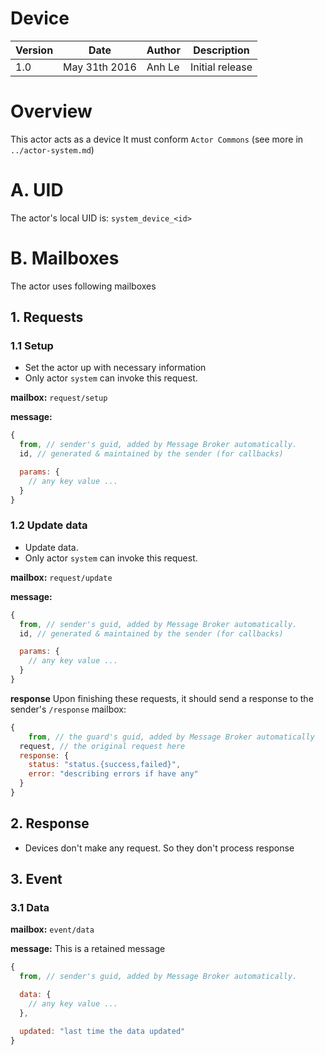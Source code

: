 Device
===================

Version | Date          | Author | Description
------- | ------------- | ------ | ---------------
1.0     | May 31th 2016 | Anh Le | Initial release

# Overview
This actor acts as a device
It must conform `Actor Commons` (see more in `../actor-system.md`)

# A. UID
The actor's local UID is: `system_device_<id>`

# B. Mailboxes
The actor uses following mailboxes

## 1. Requests
### 1.1 Setup
- Set the actor up with necessary information
- Only actor `system` can invoke this request.

**mailbox:** `request/setup`

**message:**

```javascript
{
  from, // sender's guid, added by Message Broker automatically.
  id, // generated & maintained by the sender (for callbacks)

  params: {
    // any key value ...
  }
}
```

### 1.2 Update data
- Update data.
- Only actor `system` can invoke this request.

**mailbox:** `request/update`

**message:**

```javascript
{
  from, // sender's guid, added by Message Broker automatically.
  id, // generated & maintained by the sender (for callbacks)

  params: {
    // any key value ...
  }
}
```

**response** Upon finishing these requests, it should send a response to the sender's `/response` mailbox:

```js
{
    from, // the guard's guid, added by Message Broker automatically
  request, // the original request here
  response: {
    status: "status.{success,failed}",
    error: "describing errors if have any"
  }
}
```

## 2. Response
- Devices don't make any request. So they don't process response

## 3. Event
### 3.1 Data
**mailbox:** `event/data`

**message:** This is a retained message

```javascript
{
  from, // sender's guid, added by Message Broker automatically.

  data: {
    // any key value ...
  },

  updated: "last time the data updated"
}
```
